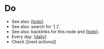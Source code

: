 # Do

- See also: [[todo]].
- See also: search for '\[ \]'. 
- See also: backlinks for this node and [[todo]].
- Every day: [[daily]]
- Check [[next actions]]


[//begin]: # "Autogenerated link references for markdown compatibility"
[todo]: todo "Todo"
[daily]: daily "Daily"
[//end]: # "Autogenerated link references"